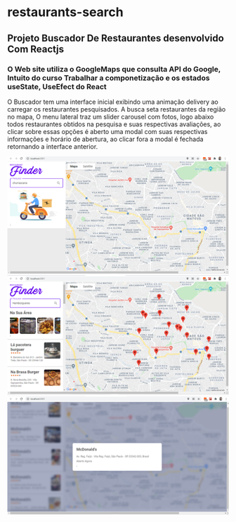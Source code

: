 # restaurants-search

## Projeto Buscador De Restaurantes desenvolvido Com Reactjs

### O Web site utiliza o GoogleMaps que consulta API do Google, Intuito do curso Trabalhar a componetização e os estados useState, UseEfect do React

O Buscador tem uma interface inicial exibindo uma animação delivery ao carregar os restaurantes pesquisados. A busca seta restaurantes da região no mapa,
O menu lateral traz um slider carousel com fotos, logo abaixo todos restaurantes obtidos na pesquisa e suas respectivas avaliações, ao clicar sobre essas 
opções é aberto uma modal com suas respectivas informações e horário de abertura, ao clicar fora a modal é fechada retornando a interface anterior. 

![Interface do Buscador](https://github.com/ricardoaraujosantos/restaurants-search/blob/main/project-restaurants/src/assets/captura-3.png)
![Interface busca](https://github.com/ricardoaraujosantos/restaurants-search/blob/main/project-restaurants/src/assets/captura-1.png)
![Interface Modal](https://github.com/ricardoaraujosantos/restaurants-search/blob/main/project-restaurants/src/assets/captura-2.png)
